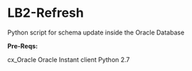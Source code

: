 LB2-Refresh
===========

Python script for schema update inside the Oracle Database

**Pre-Reqs:**

cx_Oracle
Oracle Instant client
Python 2.7
